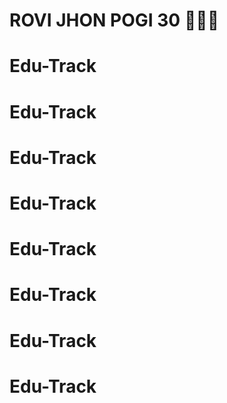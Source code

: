 # ROVI JHON POGI 30 🏀🏀🏀
# Edu-Track
# Edu-Track
# Edu-Track
# Edu-Track
# Edu-Track
# Edu-Track
# Edu-Track
# Edu-Track
